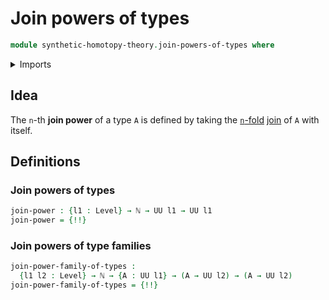 # Join powers of types

```agda
module synthetic-homotopy-theory.join-powers-of-types where
```

<details><summary>Imports</summary>

```agda
open import elementary-number-theory.natural-numbers

open import foundation.empty-types
open import foundation.iterating-functions
open import foundation.universe-levels

open import synthetic-homotopy-theory.joins-of-types
```

</details>

## Idea

The `n`-th **join power** of a type `A` is defined by taking the
[`n`-fold](foundation.iterating-functions.md)
[join](synthetic-homotopy-theory.joins-of-types.md) of `A` with itself.

## Definitions

### Join powers of types

```agda
join-power : {l1 : Level} → ℕ → UU l1 → UU l1
join-power = {!!}
```

### Join powers of type families

```agda
join-power-family-of-types :
  {l1 l2 : Level} → ℕ → {A : UU l1} → (A → UU l2) → (A → UU l2)
join-power-family-of-types = {!!}
```
